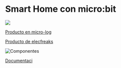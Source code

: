 # Smart Home con micro:bit

![](https://www.micro-log.com/5502-thickbox_default/microbit-smart-home-kit.jpg)


[Producto en micro-log](https://www.micro-log.com/microbit/3325-microbit-smart-home-kit.html)

[Producto de elecfreaks](https://www.elecfreaks.com/estore/elecfreaks-micro-bit-smart-home-kit-with-micro-bit-board.html)

![Componentes](https://www.elecfreaks.com/estore/media/wysiwyg/5_2.png)

[Documentaci](https://www.elecfreaks.com/learn-en/microbitKit/smart_home_kit/index.html)